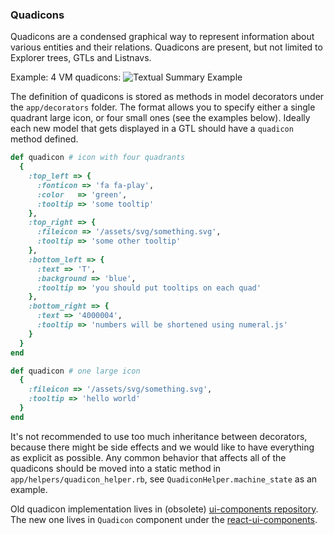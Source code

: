 ### Quadicons

Quadicons are a condensed graphical way to represent information about various entities and their relations.
Quadicons are present, but not limited to Explorer trees, GTLs and Listnavs.

Example: 4 VM quadicons:
![Textual Summary Example](../images/quadicon.png)

The definition of quadicons is stored as methods in model decorators under the `app/decorators` folder.
The format allows you to specify either a single quadrant large icon, or four small ones (see the examples below).
Ideally each new model that gets displayed in a GTL should have a `quadicon` method defined.

```ruby
def quadicon # icon with four quadrants
  {
    :top_left => {
      :fonticon => 'fa fa-play',
      :color   => 'green',
      :tooltip => 'some tooltip'
    },
    :top_right => {
      :fileicon => '/assets/svg/something.svg',
      :tooltip => 'some other tooltip'
    },
    :bottom_left => {
      :text => 'T',
      :background => 'blue',
      :tooltip => 'you should put tooltips on each quad'
    },
    :bottom_right => {
      :text => '4000004',
      :tooltip => 'numbers will be shortened using numeral.js'
    }
  }
end

def quadicon # one large icon
  {
    :fileicon => '/assets/svg/something.svg',
    :tooltip => 'hello world'
  }
end
```

It's not recommended to use too much inheritance between decorators, because there might be side effects and we would like to have everything as explicit as possible. Any common behavior that affects all of the quadicons should be moved into a static method in `app/helpers/quadicon_helper.rb`, see `QuadiconHelper.machine_state` as an example.

Old quadicon implementation lives in (obsolete) [ui-components repository](https://github.com/ManageIQ/ui-components). The new one lives in `Quadicon` component under the [react-ui-components](https://github.com/ManageIQ/react-ui-components/tree/master/src/quadicon).
